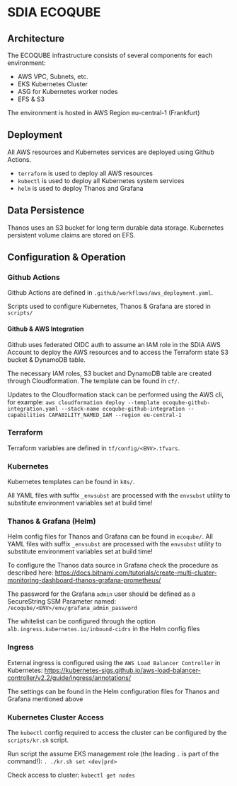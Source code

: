 # SDIA ECOQUBE

## Architecture

The ECOQUBE infrastructure consists of several components for each environment:

* AWS VPC, Subnets, etc.
* EKS Kubernetes Cluster
* ASG for Kubernetes worker nodes
* EFS & S3

The environment is hosted in AWS Region eu-central-1 (Frankfurt)

## Deployment

All AWS resources and Kubernetes services are deployed using Github Actions.

* `terraform` is used to deploy all AWS resources
* `kubectl` is used to deploy all Kubernetes system services
* `helm` is used to deploy Thanos and Grafana

## Data Persistence

Thanos uses an S3 bucket for long term durable data storage. 
Kubernetes persistent volume claims are stored on EFS.

## Configuration & Operation

### Github Actions

Github Actions are defined in `.github/workflows/aws_deployment.yaml`.

Scripts used to configure Kubernetes, Thanos & Grafana are stored in `scripts/`

#### Github & AWS Integration

Github uses federated OIDC auth to assume an IAM role in the SDIA AWS Account to deploy the AWS resources and to access the Terraform state S3 bucket & DynamoDB table.

The necessary IAM roles, S3 bucket and DynamoDB table are created through Cloudformation. The template can be found in `cf/`.

Updates to the Cloudformation stack can be performed using the AWS cli, for example:
`aws cloudformation deploy --template ecoqube-github-integration.yaml --stack-name ecoqube-github-integration --capabilities CAPABILITY_NAMED_IAM --region eu-central-1`

### Terraform

Terraform variables are defined in `tf/config/<ENV>.tfvars`.

### Kubernetes

Kubernetes templates can be found in `k8s/`.

All YAML files with suffix `_envsubst` are processed with the `envsubst` utility to substitute environment variables set at build time!

### Thanos & Grafana (Helm)

Helm config files for Thanos and Grafana can be found in `ecoqube/`.
All YAML files with suffix `_envsubst` are processed with the `envsubst` utility to substitute environment variables set at build time!

To configure the Thanos data source in Grafana check the procedure as described here: https://docs.bitnami.com/tutorials/create-multi-cluster-monitoring-dashboard-thanos-grafana-prometheus/

The password for the Grafana `admin` user should be defined as a SecureString SSM Parameter named: `/ecoqube/<ENV>/env/grafana_admin_password`

The whitelist can be configured through the option `alb.ingress.kubernetes.io/inbound-cidrs` in the Helm config files

### Ingress

External ingress is configured using the `AWS Load Balancer Controller` in Kubernetes: https://kubernetes-sigs.github.io/aws-load-balancer-controller/v2.2/guide/ingress/annotations/

The settings can be found in the Helm configuration files for Thanos and Grafana mentioned above

### Kubernetes Cluster Access

The `kubectl` config required to access the cluster can be configured by the `scripts/kr.sh` script.

Run script the assume EKS management role (the leading `.` is part of the command!):
`. ./kr.sh set <dev|prd>`

Check access to cluster:
`kubectl get nodes`
